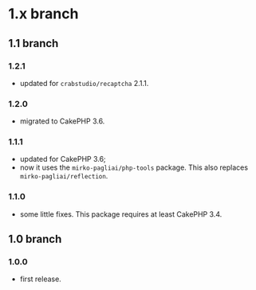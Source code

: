 # 1.x branch
## 1.1 branch
### 1.2.1
* updated for `crabstudio/recaptcha` 2.1.1.

### 1.2.0
* migrated to CakePHP 3.6.

### 1.1.1
* updated for CakePHP 3.6;
* now it uses the `mirko-pagliai/php-tools` package. This also replaces
    `mirko-pagliai/reflection`.

### 1.1.0
* some little fixes. This package requires at least CakePHP 3.4.

## 1.0 branch
### 1.0.0
* first release.
